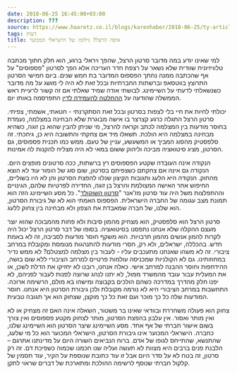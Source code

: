 ```yaml
---
date: 2018-06-25 16:45:00+03:00
description: ???
source: https://www.haaretz.co.il/blogs/karenhaber/2018-06-25/ty-article/0000017f-f8fc-d47e-a37f-f9fc75140000
tags: דעות
title: איפה הרצל? גילומו של הישראלי המכוער
---
```


למי שאינו יודע במה מדובר סרטון הרצל, שהפך ויראלי ברגע, הוא חלק חתוך מכתבה טלוויזיונית שוודית שלא נשאר על רצפת חדר העריכה אלא הפך לסרטון "פספוסים" על אף שהכתבה ממנה נחתך הפספוס המדובר בת חמש שנים. ביום חמישי הסרטון התרוצץ בווטסאפ וברשתות החברתיות ובכל זאת לא היה לי מושג על מה מדובר כשנשאלתי לדעתי על השיימינג. לבושתי אודה שמיד שאלתי אם זה קשור לרעיית ראש הממשלה שהודעה על [ההחלטה להעמידה לדין](/news/law/2018-06-21/ty-article/0000017f-e37b-d75c-a7ff-ffff23720000) התפרסמה באותו יום. 

יכולתי לחיות את חיי בלי לצפות בסרטון ובכל זאת הסתקרנתי - חטאתי, אשמתי, צפיתי. סרטון הרצל התגלה כרגע קצרצר בו אישה מבוגרת שלא הבחינה במצלמה, נעמדת בחוסר מודעות בין המצלמה לכתב וקראה להרצל, מי שניתן להבין שהוא בן זוגה, כשהיא מבחינה במצלמה היא הולכת. תשאלו מיד אם צחקתי והתשובה היא כן, גיחכתי. זה סלפסטיק מהסוג המביך או המשעשע, עניין של טעם. ממש כמו תכנית פספוסים, גם הסרטון, מציג סיטואציה מביכה וליהוק ששום במאי לא היה מצליח להקנות לה אמינות. 

הנקודה אינה העובדה שקטע הפספוסים רץ ברשתות, ככה סרטונים מופצים היום. הנקודה גם אינה אם צחקתם כשצפיתם בסרטון, שום סוג של הומור עוד לא הוצא מהחוק. הנקודה היא הלעג ותגובות הקיצון שנלוו להפצת הסרטון והן לא היו בשוליים, החיפוש אחר האישה המצולמת והרצל בן זוגה, החדירה לפרטיות שלהם, הגינויים וההתפלצות משל היה עוד סרטון מז'אנר "[סרטון השוקולד](/news/education/2015-02-22/ty-article/0000017f-e76d-dea7-adff-f7ff0bc90000)". כל מסע השיימינג הזה הוא תמונת מצב עגומה של החברה הישראלית. הפספוס האמתי הוא לא של גיבורת הסרטון, הוא שלנו, של חברה שמאבדת את הצפון ולא מבחינה בין צחוק ללעג. 

סרטון הרצל הוא סלפסטיק, הוא מצחיק מהמון סיבות ולא פחות מהמבוכה שהוא יוצר מעצם ההקלה שלא אנחנו נתפסנו בסיטואציה. בסופו של דבר סרטון הרצל יכול היה לקרות להמון אנשים מהמון תרבויות. הוא משקף חוסר מודעות לסביבה, זה לא באמת חדש. בהכללה, ישראלים, ולא רק, חסרי מודעות להתנהגות מנומסת ומקובלת במרחב ציבורי. זה לא משהו שאנחנו מתעכבים עליו - לעבור בין מצלמה למצטלם? לא ממש נדיר במחוזותינו. גם לא הקולניות שמכניסה עולמות פרטיים למרחב הציבורי ללא שום בושה, ההידחפות וחוסר ההבנה למרחב אישי. כאלה אנחנו, רובנו לא יחזיקו את הדלת לשכן, או את המעלית עבור עובד מהמשרד ממול, לא יתנו לנהג שרוצה לפנות לעבור לפניהם, לא יפנו חלק מהדרך במדרכה כשהם הולכים בקבוצה ומישהו בא מולם, הרשימה ארוכה. התחשבות במרחב הציבורי היא לא נורמה מקובלת ולכן גיבורת הסרטון היא אנחנו. חוסר המודעות שלה כל כך מוכר ועם זאת כל כך מוקצן, שצחוק הוא אך תגובה טבעית. 

צחוק הוא פעולה משחררת ובוודאי שאינו בר משטור, השאלה אינה האם זה מצחיק או לא ואין מותר ואסור. אין עלבון בהפצת הסרטון, מותר לצחוק מקטע פספוסים ואין צורך בשום אישור חברתי של אף אחד. מסע השיימינג שיצר הסרטון הוא השיימינג שלנו, כחברה. הישראלי המכוער אינו גיבורת הסרטון, הישראלי המכוער הוא כל מי שלעג, שהתנשא, שהתייחס לגופו של אדם. ברוח הנביאים השורה היום על מדינתנו אתרגם – הלבנת פנים ברבים היא מצוות לא תעשה ועליה שנו חכמנו שכמוה כשפיכת דם. זה רק סרטון, זה בטח לא על סדר היום אבל זו עוד כתובת שנוספת על הקיר, עוד תסמין של קלקול חברתי שנוסף לרשימה ההולכת ומתארכת של דברים שראוי לתקן.